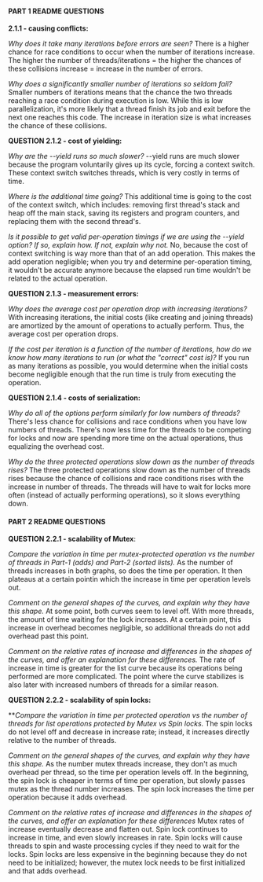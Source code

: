 #### PART 1 README QUESTIONS

 **2.1.1 - causing conflicts:**

*Why does it take many iterations before errors are seen?*
There is a higher chance for race conditions to occur when the number of iterations increase. The higher the number of threads/iterations = the higher the chances of these collisions increase =  increase in the number of errors.

*Why does a significantly smaller number of iterations so seldom fail?*
Smaller numbers of iterations means that the chance the two threads reaching a race condition during execution is low. While this is low parallelization, it's more likely that a thread finish its job and exit before the next one reaches this code. The increase in iteration size is what increases the chance of these collisions.



**QUESTION 2.1.2 - cost of yielding:**

*Why are the --yield runs so much slower?*
--yield runs are much slower because the program voluntarily gives up its cycle, forcing a context switch.  These context switch switches threads, which is very costly in terms of time.

*Where is the additional time going?*
This additional time is going to the cost of the context switch, which includes: removing first thread's stack and heap off the main stack, saving its registers and program counters, and replacing them with the second thread's. 

*Is it possible to get valid per-operation timings if we are using the --yield option? If so, explain how. If not, explain why not.*
No, because the cost of context switching is way more than that of an add operation. This makes the add operation negligible; when you try and determine per-operation timing, it wouldn't be accurate anymore because the elapsed run time wouldn't be related to the actual operation.



**QUESTION 2.1.3 - measurement errors:**

*Why does the average cost per operation drop with increasing iterations?*
With increasing iterations, the initial costs (like creating and joining threads) are amortized by the amount of operations to actually perform. Thus, the average cost per operation drops.


*If the cost per iteration is a function of the number of iterations, how do we know how many iterations to run (or what the "correct" cost is)?*
If you run as many iterations as possible, you would determine when the initial costs become negligible enough that the run time is truly from executing the operation.  



**QUESTION 2.1.4 - costs of serialization:**

*Why do all of the options perform similarly for low numbers of threads?*
There's less chance for collisions and race conditions when you have low numbers of threads. There's now less time for the threads to be competing for locks and now are spending more time on the actual operations, thus equalizing the overhead cost.


*Why do the three protected operations slow down as the number of threads rises?*
The three protected operations slow down as the number of threads rises because  the chance of collisions and race conditions rises with the increase in number of threads. The threads will have to wait for locks more often (instead of actually performing operations), so it slows everything down.



#### PART 2 README QUESTIONS

**QUESTION 2.2.1 - scalability of Mutex**:

*Compare the variation in time per mutex-protected operation vs the number of threads in Part-1 (adds) and Part-2 (sorted lists).*
As the number of threads increases in both graphs, so does the time per operation. It then plateaus at a certain pointin which the increase in time per operation levels out.

*Comment on the general shapes of the curves, and explain why they have this shape.*
At some point, both curves seem to level off. With more threads, the amount of time waiting for the lock increases. At a certain point, this increase in overhead becomes negligible, so additional threads do not add overhead past this point.

*Comment on the relative rates of increase and differences in the shapes of the curves, and offer an explanation for these differences.*
The rate of increase in time is greater for the list curve because its operations being performed are more complicated. The point where the curve stabilizes is also later with increased numbers of threads for a similar reason.



**QUESTION 2.2.2 - scalability of spin locks:**

***Compare the variation in time per protected operation vs the number of threads for list operations protected by Mutex vs Spin locks.* 
The spin locks do not level off and decrease in increase rate; instead, it increases directly relative to the number of threads.


*Comment on the general shapes of the curves, and explain why they have this shape.*
As the number mutex threads increase, they don't as much overhead per thread, so the time per operation levels off. In the beginning, the spin lock is cheaper in terms of time per operation, but slowly passes mutex as the thread number increases. The spin lock increases the time per operation because it adds overhead.

*Comment on the relative rates of increase and differences in the shapes of the curves, and offer an explanation for these differences*
Mutex rates of increase eventually decrease and flatten out. Spin lock continues to increase in time, and even slowly increases in rate. Spin locks will cause threads to spin and waste processing cycles if they need to wait for the locks. 
Spin locks are less expensive in the beginning because they do not need to be initialized; however, the mutex lock needs to be first initialized and that adds overhead. 

